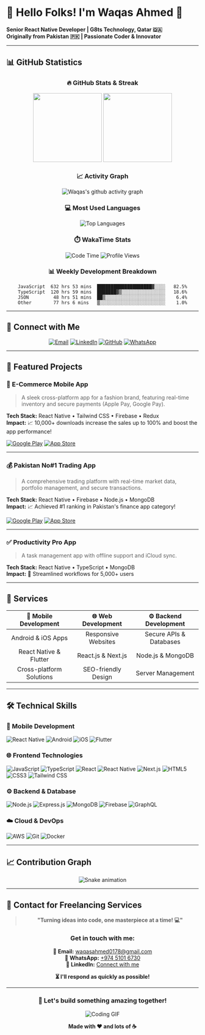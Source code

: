 # 👋 Hello Folks! I'm Waqas Ahmed 🌟

**Senior React Native Developer | G8ts Technology, Qatar 🇶🇦**  
**Originally from Pakistan 🇵🇰 | Passionate Coder & Innovator**

---

## 📊 GitHub Statistics

<div align="center">
  
### 🔥 GitHub Stats & Streak
<img height="180em" src="https://github-readme-stats.vercel.app/api?username=WAQAZ0178&show_icons=true&theme=radical&count_private=true&include_all_commits=true"/>
<img height="180em" src="https://streak-stats.demolab.com/?user=WAQAZ0178&theme=radical&hide_border=false"/>

### 📈 Activity Graph
![Waqas's github activity graph](https://github-readme-activity-graph.vercel.app/graph?username=WAQAZ0178&theme=react-dark&hide_border=true)

### 💻 Most Used Languages
![Top Languages](https://github-readme-stats.vercel.app/api/top-langs/?username=WAQAZ0178&layout=compact&theme=radical&count_private=true&langs_count=8&card_width=800)

### ⏱️ WakaTime Stats
<!--START_SECTION:waka-->
![Code Time](http://img.shields.io/badge/Code%20Time-632%20hrs%2053%20mins-blue)
![Profile Views](http://img.shields.io/badge/Profile%20Views-1247-blue)
<!--END_SECTION:waka-->

### 📊 Weekly Development Breakdown
```text
JavaScript  632 hrs 53 mins  ████████████████████▓░░░░   82.5%
TypeScript  120 hrs 59 mins  ███████▓▒░░░░░░░░░░░░░░░░   18.6%
JSON         48 hrs 51 mins  ██▒░░░░░░░░░░░░░░░░░░░░░░    6.4%
Other        77 hrs 6 mins   ▒░░░░░░░░░░░░░░░░░░░░░░░░    1.0%
```

</div>

---

## 📢 Connect with Me

<div align="center">

[![Email](https://img.shields.io/badge/Gmail-D14836?style=for-the-badge&logo=gmail&logoColor=white)](mailto:waqasahmed0178@gmail.com)
[![LinkedIn](https://img.shields.io/badge/LinkedIn-0077B5?style=for-the-badge&logo=linkedin&logoColor=white)](https://www.linkedin.com/in/waqas-ahmed-b70186211)
[![GitHub](https://img.shields.io/badge/GitHub-100000?style=for-the-badge&logo=github&logoColor=white)](https://github.com/WAQAZ0178)
[![WhatsApp](https://img.shields.io/badge/WhatsApp-25D366?style=for-the-badge&logo=whatsapp&logoColor=white)](https://wa.me/97451016730)

</div>

---

## 💼 Featured Projects

### 🛒 E-Commerce Mobile App
> A sleek cross-platform app for a fashion brand, featuring real-time inventory and secure payments (Apple Pay, Google Pay).

**Tech Stack:** React Native • Tailwind CSS  • Firebase • Redux  
**Impact:** 📈 10,000+ downloads  increase the sales up to 100% and boost the app performance!

[![Google Play](https://img.shields.io/badge/Google_Play-414141?style=for-the-badge&logo=google-play&logoColor=white)](https://play.google.com/store/apps/details?id=com.ahmarkets.ecom&hl=en)
[![App Store](https://img.shields.io/badge/App_Store-0D96F6?style=for-the-badge&logo=app-store&logoColor=white)](https://apps.apple.com/qa/app/ansar-gallery/id1564070778)

---

### 💰 Pakistan No#1 Trading App

> A comprehensive trading platform with real-time market data, portfolio management, and secure transactions.

**Tech Stack:** React Native • Firebase • Node.js • MongoDB  
**Impact:** 📈 Achieved #1 ranking in Pakistan's finance app category!

[![Google Play](https://img.shields.io/badge/Google_Play-414141?style=for-the-badge&logo=google-play&logoColor=white)](https://play.google.com/store/apps/details?id=pk.sarmaaya.zar&hl=en)
[![App Store](https://img.shields.io/badge/App_Store-0D96F6?style=for-the-badge&logo=app-store&logoColor=white)](https://apps.apple.com/pk/app/zar-by-sarmaaya/id6480111724)

---

### ✅ Productivity Pro App
> A task management app with offline support and iCloud sync.

**Tech Stack:** React Native • TypeScript • MongoDB  
**Impact:** 💼 Streamlined workflows for 5,000+ users

---

## 🚀 Services

<div align="center">

| 📱 Mobile Development | 🌐 Web Development | ⚙️ Backend Development |
|:--------------------:|:------------------:|:----------------------:|
| Android & iOS Apps | Responsive Websites | Secure APIs & Databases |
| React Native & Flutter | React.js & Next.js | Node.js & MongoDB |
| Cross-platform Solutions | SEO-friendly Design | Server Management |

</div>

---

## 🛠️ Technical Skills

### 📱 Mobile Development
![React Native](https://img.shields.io/badge/React_Native-20232A?style=for-the-badge&logo=react&logoColor=61DAFB)
![Android](https://img.shields.io/badge/Android-3DDC84?style=for-the-badge&logo=android&logoColor=white)
![iOS](https://img.shields.io/badge/iOS-000000?style=for-the-badge&logo=ios&logoColor=white)
![Flutter](https://img.shields.io/badge/Flutter-02569B?style=for-the-badge&logo=flutter&logoColor=white)

### 🌐 Frontend Technologies
![JavaScript](https://img.shields.io/badge/JavaScript-323330?style=for-the-badge&logo=javascript&logoColor=F7DF1E)
![TypeScript](https://img.shields.io/badge/TypeScript-007ACC?style=for-the-badge&logo=typescript&logoColor=white)
![React](https://img.shields.io/badge/React-20232A?style=for-the-badge&logo=react&logoColor=61DAFB)
![React Native](https://img.shields.io/badge/React_Native-20232A?style=for-the-badge&logo=react&logoColor=61DAFB)
![Next.js](https://img.shields.io/badge/Next.js-000000?style=for-the-badge&logo=next.js&logoColor=white)
![HTML5](https://img.shields.io/badge/HTML5-E34F26?style=for-the-badge&logo=html5&logoColor=white)
![CSS3](https://img.shields.io/badge/CSS3-1572B6?style=for-the-badge&logo=css3&logoColor=white)
![Tailwind CSS](https://img.shields.io/badge/Tailwind_CSS-38B2AC?style=for-the-badge&logo=tailwind-css&logoColor=white)

### ⚙️ Backend & Database
![Node.js](https://img.shields.io/badge/Node.js-339933?style=for-the-badge&logo=node.js&logoColor=white)
![Express.js](https://img.shields.io/badge/Express.js-000000?style=for-the-badge&logo=express&logoColor=white)
![MongoDB](https://img.shields.io/badge/MongoDB-4EA94B?style=for-the-badge&logo=mongodb&logoColor=white)
![Firebase](https://img.shields.io/badge/Firebase-039BE5?style=for-the-badge&logo=Firebase&logoColor=white)
![GraphQL](https://img.shields.io/badge/GraphQL-E10098?style=for-the-badge&logo=graphql&logoColor=white)

### ☁️ Cloud & DevOps
![AWS](https://img.shields.io/badge/Amazon_AWS-FF9900?style=for-the-badge&logo=amazonaws&logoColor=white)
![Git](https://img.shields.io/badge/Git-F05032?style=for-the-badge&logo=git&logoColor=white)
![Docker](https://img.shields.io/badge/Docker-2CA5E0?style=for-the-badge&logo=docker&logoColor=white)

---

## 📈 Contribution Graph

<div align="center">
  
![Snake animation](https://github.com/WAQAZ0178/WAQAZ0178/blob/output/github-contribution-grid-snake.svg)

</div>

---

## 📩 Contact for Freelancing Services

<div align="center">

> **"Turning ideas into code, one masterpiece at a time! 💻"**

### Get in touch with me:

📧 **Email:** [waqasahmed0178@gmail.com](mailto:waqasahmed0178@gmail.com)  
💬 **WhatsApp:** [+974 5101 6730](https://wa.me/97451016730)  
💼 **LinkedIn:** [Connect with me](https://www.linkedin.com/in/waqas-ahmed-b70186211)

**⏳ I'll respond as quickly as possible!**

</div>

---

<div align="center">
  
### 🎯 Let's build something amazing together!

![Coding GIF](https://media.giphy.com/media/qgQUggAC3Pfv687qPC/giphy.gif)

**Made with ❤️ and lots of ☕**

</div>
